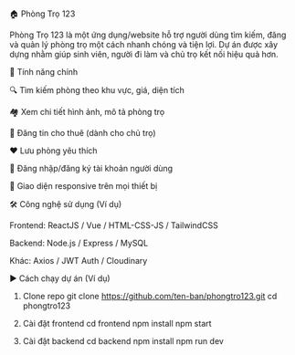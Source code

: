 🏠 Phòng Trọ 123

  Phòng Trọ 123 là một ứng dụng/website hỗ trợ người dùng tìm kiếm, đăng và quản lý phòng trọ một cách nhanh chóng và tiện lợi. Dự án được xây dựng nhằm giúp sinh viên, người đi làm và chủ trọ kết nối hiệu quả hơn.

🚀 Tính năng chính

  🔍 Tìm kiếm phòng theo khu vực, giá, diện tích
  
  🏘️ Xem chi tiết hình ảnh, mô tả phòng trọ
  
  📝 Đăng tin cho thuê (dành cho chủ trọ)
  
  ❤️ Lưu phòng yêu thích
  
  👤 Đăng nhập/đăng ký tài khoản người dùng
  
  📱 Giao diện responsive trên mọi thiết bị
  
  🛠️ Công nghệ sử dụng (Ví dụ)

Frontend: ReactJS / Vue / HTML-CSS-JS / TailwindCSS

Backend: Node.js / Express / MySQL

Khác: Axios / JWT Auth / Cloudinary

▶️ Cách chạy dự án (Ví dụ)
  1. Clone repo
  git clone https://github.com/ten-ban/phongtro123.git
  cd phongtro123
  
  2. Cài đặt frontend
  cd frontend
  npm install
  npm start
  
  3. Cài đặt backend
  cd backend
  npm install
npm run dev

